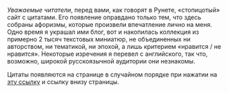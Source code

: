 *Уважаемые читатели*, перед вами, как говорят в Рунете, «стопицотый» сайт с цитатами. Его появление оправдано только тем, что здесь собраны афоризмы, которые произвели впечатление лично на меня. Одно время я украшал ими блог, вот и накопилась коллекция из примерно 2 тысяч текстовых миниатюр, не объединенных ни авторством, ни тематикой, ни эпохой, а лишь критерием «нравится / не нравится». Некоторые изречения я перевел с английского, так что, возможно, широкой русскоязычной аудитории они незнакомы. 

Цитаты появляются на странице в случайном порядке при нажатии на [эту ссылку](/page/1) и ссылку внизу страницы.
